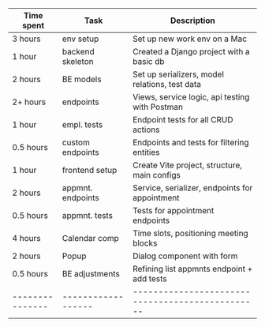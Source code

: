 | Time spent    | Task             | Description                                    |
|---------------|------------------|------------------------------------------------|
| 3 hours       | env setup        | Set up new work env on a Mac                   |
| 1 hour        | backend skeleton | Created a Django project with a basic db       |
| 2 hours       | BE models        | Set up serializers, model relations, test data |
| 2+ hours      | endpoints        | Views, service logic, api testing with Postman |
| 1 hour        | empl. tests      | Endpoint tests for all CRUD actions            |
| 0.5 hours     | custom endpoints | Endpoints and tests for filtering entities     |
| 1 hour        | frontend setup   | Create Vite project, structure, main configs   |
| 2 hours       | appmnt. endpoints| Service, serializer, endpoints for appointment |
| 0.5 hours     | appmnt. tests    | Tests for appointment endpoints                |
| 4 hours       | Calendar comp    | Time slots, positioning meeting blocks         |
| 2 hours       | Popup            | Dialog component with form                     |
| 0.5 hours     | BE adjustments   | Refining list appmnts endpoint + add tests     |
|---------------|------------------|------------------------------------------------|